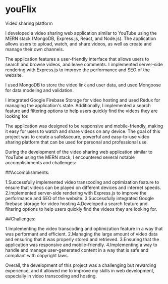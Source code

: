 # youFlix
Video sharing platform

I developed a video sharing web application similar to YouTube using the MERN stack (MongoDB, Express.js, React, and Node.js). The application allows users to upload, watch, and share videos, as well as create and manage their own channels.

The application features a user-friendly interface that allows users to search and browse videos, and leave comments. I implemented server-side rendering with Express.js to improve the performance and SEO of the website.

I used MongoDB to store the video link and user data, and used Mongoose for data modeling and validation.

I integrated Google Firebase Storage for video hosting and used Redux for managing the application's state. Additionally, I implemented a search feature and filtering options to help users quickly find the videos they are looking for.

The application was designed to be responsive and mobile-friendly, making it easy for users to watch and share videos on any device. The goal of this project was to create a safe&secure, powerful and easy-to-use video sharing platform that can be used for personal and professional use.

During the development of the video sharing web application similar to YouTube using the MERN stack, I encountered several notable accomplishments and challenges:

##Accomplishments:

1.Successfully implemented video transcoding and optimization feature to ensure that videos can be played on different devices and internet speeds.
2.Implemented server-side rendering with Express.js to improve the performance and SEO of the website.
3.Successfully integrated Google firebase storage for video hosting
4.Developed a search feature and filtering options to help users quickly find the videos they are looking for.

##Challenges:

1.Implementing the video transcoding and optimization feature in a way that was performant and efficient.
2.Managing the large amount of video data and ensuring that it was properly stored and retrieved.
3.Ensuring that the application was responsive and mobile-friendly.
4.Implementing a way to handle and manage user-generated content in a way that is safe and compliant with copyright laws.


Overall, the development of this project was a challenging but rewarding experience, and it allowed me to improve my skills in web development, especially in video transcoding and hosting.

